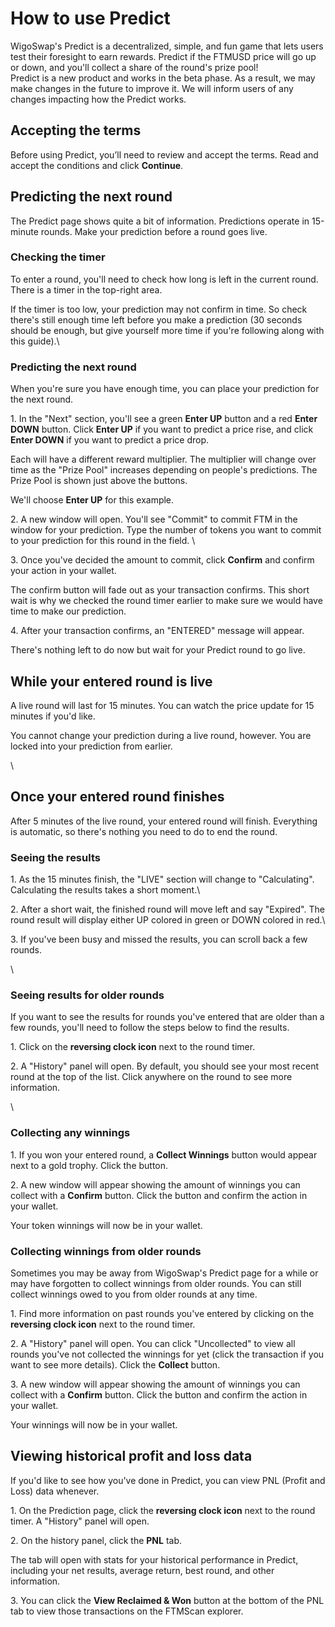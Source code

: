 # How to use Predict

WigoSwap's Predict is a decentralized, simple, and fun game that lets users test their foresight to earn rewards. Predict if the FTMUSD price will go up or down, and you'll collect a share of the round's prize pool!\
&#x20;Predict is a new product and works in the beta phase. As a result, we may make changes in the future to improve it. We will inform users of any changes impacting how the Predict works.

## Accepting the terms

Before using Predict, you’ll need to review and accept the terms. Read and accept the conditions and click **Continue**.



## Predicting the next round

The Predict page shows quite a bit of information. Predictions operate in 15-minute rounds. Make your prediction before a round goes live.



### Checking the timer

To enter a round, you'll need to check how long is left in the current round. There is a timer in the top-right area.

If the timer is too low, your prediction may not confirm in time. So check there's still enough time left before you make a prediction (30 seconds should be enough, but give yourself more time if you're following along with this guide).\


### Predicting the next round

When you're sure you have enough time, you can place your prediction for the next round.

1\. In the "Next" section, you'll see a green **Enter UP** button and a red **Enter DOWN** button. Click **Enter UP** if you want to predict a price rise, and click **Enter DOWN** if you want to predict a price drop.

Each will have a different reward multiplier. The multiplier will change over time as the "Prize Pool" increases depending on people's predictions. The Prize Pool is shown just above the buttons.

We'll choose **Enter UP** for this example.



2\. A new window will open. You'll see "Commit" to commit FTM in the window for your prediction. Type the number of tokens you want to commit to your prediction for this round in the field. \


3\. Once you've decided the amount to commit, click **Confirm** and confirm your action in your wallet.

The confirm button will fade out as your transaction confirms. This short wait is why we checked the round timer earlier to make sure we would have time to make our prediction.



4\. After your transaction confirms, an "ENTERED" message will appear.

There's nothing left to do now but wait for your Predict round to go live.





## While your entered round is live

A live round will last for 15 minutes. You can watch the price update for 15 minutes if you'd like.&#x20;

You cannot change your prediction during a live round, however. You are locked into your prediction from earlier.

\


## Once your entered round finishes

After 5 minutes of the live round, your entered round will finish. Everything is automatic, so there's nothing you need to do to end the round.

###

### Seeing the results

1\. As the 15 minutes finish, the "LIVE" section will change to "Calculating". Calculating the results takes a short moment.\


2\. After a short wait, the finished round will move left and say "Expired". The round result will display either UP colored in green or DOWN colored in red.\


3\. If you've been busy and missed the results, you can scroll back a few rounds.

\


### Seeing results for older rounds

If you want to see the results for rounds you've entered that are older than a few rounds, you'll need to follow the steps below to find the results.

1\. Click on the **reversing clock icon** next to the round timer.

2\. A "History" panel will open. By default, you should see your most recent round at the top of the list. Click anywhere on the round to see more information.

\


### Collecting any winnings

1\. If you won your entered round, a **Collect Winnings** button would appear next to a gold trophy. Click the button.



2\. A new window will appear showing the amount of winnings you can collect with a **Confirm** button. Click the button and confirm the action in your wallet.

Your token winnings will now be in your wallet.

###

### Collecting winnings from older rounds

Sometimes you may be away from WigoSwap's Predict page for a while or may have forgotten to collect winnings from older rounds. You can still collect winnings owed to you from older rounds at any time.



1\. Find more information on past rounds you've entered by clicking on the **reversing clock icon** next to the round timer.



2\. A "History" panel will open. You can click "Uncollected" to view all rounds you've not collected the winnings for yet (click the transaction if you want to see more details). Click the **Collect** button.



3\. A new window will appear showing the amount of winnings you can collect with a **Confirm** button. Click the button and confirm the action in your wallet.

Your winnings will now be in your wallet.

## Viewing historical profit and loss data

If you'd like to see how you've done in Predict, you can view PNL (Profit and Loss) data whenever.



1\. On the Prediction page, click the **reversing clock icon** next to the round timer. A "History" panel will open.



2\. On the history panel, click the **PNL** tab.

The tab will open with stats for your historical performance in Predict, including your net results, average return, best round, and other information.



3\. You can click the **View Reclaimed & Won** button at the bottom of the PNL tab to view those transactions on the FTMScan explorer.

